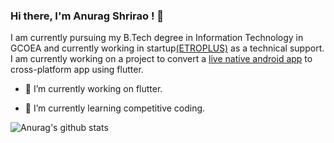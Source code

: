 ### Hi there, I'm Anurag Shrirao ! 👋



I am currently pursuing my B.Tech degree in Information Technology in GCOEA and currently working in startup[(ETROPLUS)](http://www.etroplus.com/) as a technical support.
I am currently working on a project to convert a [live native android app](https://play.google.com/store/apps/details?id=com.rb.etro) to cross-platform app using flutter.


- 🔭 I’m currently working on flutter.

                                                   
- 🌱 I’m currently learning competitive coding.
 



![Anurag's github stats](https://github-readme-stats.vercel.app/api?username=AnuragShrirao&show_icons=true&theme=midnight-purple)
